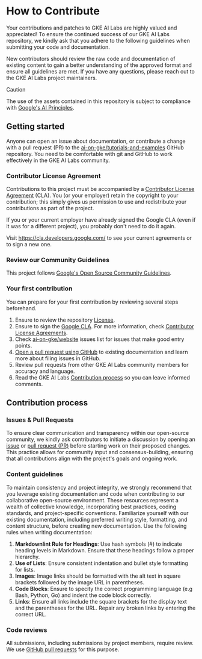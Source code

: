 # How to Contribute

Your contributions and patches to GKE AI Labs are highly valued and appreciated! To ensure the continued success of our GKE AI Labs repository, we kindly ask that you adhere to the following guidelines when submitting your code and documentation.

New contributors should review the raw code and documentation of existing content to gain a better understanding of the approved format and ensure all guidelines are met. If you have any questions, please reach out to the GKE AI Labs project maintainers.

>[!CAUTION]
>The use of the assets contained in this repository is subject to compliance with [Google's AI Principles](https://ai.google/responsibility/principles/).

## Getting started

Anyone can open an issue about documentation, or contribute a change with a pull request (PR) to the [ai-on-gke/tutorials-and-examples](https://github.com/ai-on-gke/tutorials-and-examples/) GitHub repository. You need to be comfortable with git and GitHub to work effectively in the GKE AI Labs community.

### Contributor License Agreement

Contributions to this project must be accompanied by a
[Contributor License Agreement](https://cla.developers.google.com/about) (CLA).
You (or your employer) retain the copyright to your contribution; this simply
gives us permission to use and redistribute your contributions as part of the
project.

If you or your current employer have already signed the Google CLA (even if it
was for a different project), you probably don't need to do it again.

Visit <https://cla.developers.google.com/> to see your current agreements or to
sign a new one.

### Review our Community Guidelines

This project follows [Google's Open Source Community
Guidelines](https://opensource.google/conduct/).

### Your first contribution

You can prepare for your first contribution by reviewing several steps beforehand.
1. Ensure to review the repository [License](https://github.com/ai-on-gke/tutorials-and-examples/blob/main/LICENSE).
2. Ensure to sign the [Google CLA](https://cla.developers.google.com/clas). For more information, check [Contributor License Agreements](https://opensource.google/documentation/reference/cla).
3. Check [ai-on-gke/website](https://github.com/ai-on-gke/tutorials-and-examples/issues) issues list for issues that make good entry points.
4. [Open a pull request using GitHub](https://github.com/ai-on-gke/tutorials-and-examples/pulls) to existing documentation and learn more about filing issues in GitHub.
5. Review pull requests from other GKE AI Labs community members for accuracy and language.
6. Read the GKE AI Labs [Contribution process](#contribution-process) so you can leave informed comments.

## Contribution process

### Issues & Pull Requests
To ensure clear communication and transparency within our open-source community, we kindly ask contributors to initiate a discussion by opening an [issue](https://github.com/ai-on-gke/tutorials-and-examples/issues) or [pull request (PR)](https://github.com/ai-on-gke/tutorials-and-examples/pulls) before starting work on their proposed changes. This practice allows for community input and consensus-building, ensuring that all contributions align with the project's goals and ongoing work.

### Content guidelines
To maintain consistency and project integrity, we strongly recommend that you leverage existing documentation and code when contributing to our collaborative open-source environment. These resources represent a wealth of collective knowledge, incorporating best practices, coding standards, and project-specific conventions. Familiarize yourself with our existing documentation, including preferred writing style, formatting, and content structure, before creating new documentation. Use the following rules when writing documentation:

1. **Markdownlint Rule for Headings**: Use hash symbols (#) to indicate heading levels in Markdown. Ensure that these headings follow a proper hierarchy. 
2. **Use of Lists**: Ensure consistent indentation and bullet style formatting for lists. 
3. **Images**: Image links should be formatted with the alt text in square brackets followed by the image URL in parentheses.
4. **Code Blocks**: Ensure to specity the correct programming language (e.g Bash, Python, Go) and indent the code block correctly.
5. **Links**: Ensure all links include the square brackets for the display text and the parentheses for the URL. Repair any broken links by entering the correct URL.


### Code reviews

All submissions, including submissions by project members, require review. We 
use [GitHub pull requests](https://docs.github.com/articles/about-pull-requests)
for this purpose.
